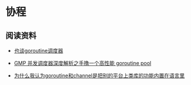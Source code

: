 # 协程

## 阅读资料

- [也谈goroutine调度器](https://tonybai.com/2017/06/23/an-intro-about-goroutine-scheduler/)

- [GMP 并发调度器深度解析之手撸一个高性能 goroutine pool](https://strikefreedom.top/archives/high-performance-implementation-of-goroutine-pool)

- [为什么我认为goroutine和channel是把别的平台上类库的功能内置在语言里](http://blog.zhaojie.me/2013/04/why-channel-and-goroutine-in-golang-are-buildin-libraries-for-other-platforms.html)
